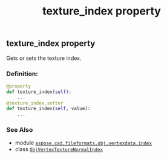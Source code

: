 ﻿---
title: texture_index property
second_title: Aspose.CAD for Python via .NET API References
description: 
type: docs
weight: 40
url: /python-net/aspose.cad.fileformats.obj.vertexdata.index/objvertextexturenormalindex/texture_index/
is_root: false
---

## texture_index property


Gets or sets the texture index.
### Definition:
```python
@property
def texture_index(self):
    ...
@texture_index.setter
def texture_index(self, value):
    ...
```

### See Also
* module [`aspose.cad.fileformats.obj.vertexdata.index`](../../)
* class [`ObjVertexTextureNormalIndex`](/cad/python-net/aspose.cad.fileformats.obj.vertexdata.index/objvertextexturenormalindex)
